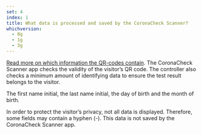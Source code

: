 ```yaml
---
set: 4
index: 1
title: What data is processed and saved by the CoronaCheck Scanner?
whichversion:
  - 0g
  - 1g
  - 3g
---
```

[Read more on which information the QR-codes contain](/en/faq/1-6-welke-informatie-staat-in-mijn-qr-code/#the-international-qr-code).
The CoronaCheck Scanner app checks the validity of the visitor’s QR code. The controller also checks a minimum amount of identifying data to ensure the test result belongs to the visitor.

The first name initial, the last name initial, the day of birth and the month of birth.

In order to protect the visitor’s privacy, not all data is displayed. Therefore, some fields may contain a hyphen (-). 
This data is not saved by the CoronaCheck Scanner app.
